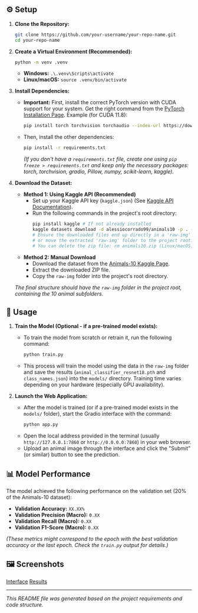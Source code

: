 
## ⚙️ Setup

1.  **Clone the Repository:**
    ```bash
    git clone https://github.com/your-username/your-repo-name.git
    cd your-repo-name
    ```

2.  **Create a Virtual Environment (Recommended):**
    ```bash
    python -m venv .venv
    ```
    *   **Windows:** `.\.venv\Scripts\activate`
    *   **Linux/macOS:** `source .venv/bin/activate`

3.  **Install Dependencies:**
    *   **Important:** First, install the correct PyTorch version with CUDA support for your system. Get the right command from the [PyTorch Installation Page](https://pytorch.org/get-started/locally/). Example (for CUDA 11.8):
        ```bash
        pip install torch torchvision torchaudio --index-url https://download.pytorch.org/whl/cu118
        ```
    *   Then, install the other dependencies:
        ```bash
        pip install -r requirements.txt
        ```
        *(If you don't have a `requirements.txt` file, create one using `pip freeze > requirements.txt` and keep only the necessary packages: torch, torchvision, gradio, Pillow, numpy, scikit-learn, kaggle).*

4.  **Download the Dataset:**
    *   **Method 1: Using Kaggle API (Recommended)**
        *   Set up your Kaggle API key (`kaggle.json`) (See [Kaggle API Documentation](https://github.com/Kaggle/kaggle-api#api-credentials)).
        *   Run the following commands in the project's root directory:
            ```bash
            pip install kaggle # If not already installed
            kaggle datasets download -d alessiocorrado99/animals10 -p . --unzip
            # Ensure the downloaded files end up directly in a 'raw-img' folder
            # or move the extracted 'raw-img' folder to the project root.
            # You can delete the zip file: rm animals10.zip (Linux/macOS) or del animals10.zip (Windows)
            ```
    *   **Method 2: Manual Download**
        *   Download the dataset from the [Animals-10 Kaggle Page](https://www.kaggle.com/datasets/alessiocorrado99/animals10).
        *   Extract the downloaded ZIP file.
        *   Copy the `raw-img` folder into the project's root directory.

    *The final structure should have the `raw-img` folder in the project root, containing the 10 animal subfolders.*

## 🚀 Usage

1.  **Train the Model (Optional - if a pre-trained model exists):**
    *   To train the model from scratch or retrain it, run the following command:
        ```bash
        python train.py
        ```
    *   This process will train the model using the data in the `raw-img` folder and save the results (`animal_classifier_resnet18.pth` and `class_names.json`) into the `models/` directory. Training time varies depending on your hardware (especially GPU availability).

2.  **Launch the Web Application:**
    *   After the model is trained (or if a pre-trained model exists in the `models/` folder), start the Gradio interface with the command:
        ```bash
        python app.py
        ```
    *   Open the local address provided in the terminal (usually `http://127.0.0.1:7860` or `http://0.0.0.0:7860`) in your web browser.
    *   Upload an animal image through the interface and click the "Submit" (or similar) button to see the prediction.

## 📊 Model Performance

The model achieved the following performance on the validation set (20% of the Animals-10 dataset):

*   **Validation Accuracy:** `XX.XX%` <!-- Enter the best accuracy value from the train.py output here -->
*   **Validation Precision (Macro):** `0.XX` <!-- Enter the value from the train.py output here -->
*   **Validation Recall (Macro):** `0.XX` <!-- Enter the value from the train.py output here -->
*   **Validation F1-Score (Macro):** `0.XX` <!-- Enter the value from the train.py output here -->

*(These metrics might correspond to the epoch with the best validation accuracy or the last epoch. Check the `train.py` output for details.)*

## 🖼️ Screenshots
[Interface](./screenshot.png) 
[Results](./result.png) 

---

*This README file was generated based on the project requirements and code structure.*
